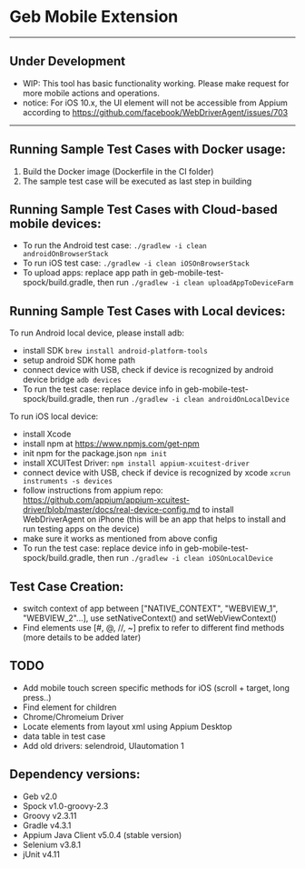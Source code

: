 
# Geb Mobile Extension
---

## Under Development
+ WIP: This tool has basic functionality working. Please make request for more mobile actions and operations.
+ notice: For iOS 10.x, the UI element will not be accessible from Appium according to https://github.com/facebook/WebDriverAgent/issues/703
---

## Running Sample Test Cases with Docker usage:
1. Build the Docker image (Dockerfile in the CI folder)
2. The sample test case will be executed as last step in building



## Running Sample Test Cases with Cloud-based mobile devices:
+ To run the Android test case: `./gradlew -i clean androidOnBrowserStack`
+ To run iOS test case: `./gradlew -i clean iOSOnBrowserStack`
+ To upload apps: replace app path in geb-mobile-test-spock/build.gradle, then run `./gradlew -i clean uploadAppToDeviceFarm`


## Running Sample Test Cases with Local devices:

To run Android local device, please install adb:
+ install SDK `brew install android-platform-tools`
+ setup android SDK home path
+ connect device with USB, check if device is recognized by android device bridge `adb devices`
+ To run the test case: replace device info in geb-mobile-test-spock/build.gradle, then run `./gradlew -i clean androidOnLocalDevice`

To run iOS local device:
+ install Xcode
+ install npm at https://www.npmjs.com/get-npm
+ init npm for the package.json `npm init`
+ install XCUITest Driver: `npm install appium-xcuitest-driver`
+ connect device with USB, check if device is recognized by xcode `xcrun instruments -s devices`
+ follow instructions from appium repo: https://github.com/appium/appium-xcuitest-driver/blob/master/docs/real-device-config.md to install WebDriverAgent on iPhone (this will be an app that helps to install and run testing apps on the device)
+ make sure it works as mentioned from above config
+ To run the test case: replace device info in geb-mobile-test-spock/build.gradle, then run `./gradlew -i clean iOSOnLocalDevice`


## Test Case Creation:
+ switch context of app between ["NATIVE_CONTEXT", "WEBVIEW_1", "WEBVIEW_2"...], use setNativeContext() and setWebViewContext()
+ Find elements use [#, @, //, ~] prefix to refer to different find methods (more details to be added later)


## TODO
+ Add mobile touch screen specific methods for iOS (scroll + target, long press..)
+ Find element for children
+ Chrome/Chromeium Driver
+ Locate elements from layout xml using Appium Desktop
+ data table in test case
+ Add old drivers: selendroid, UIautomation 1


## Dependency versions:
+ Geb v2.0
+ Spock v1.0-groovy-2.3
+ Groovy v2.3.11
+ Gradle v4.3.1
+ Appium Java Client v5.0.4 (stable version)
+ Selenium v3.8.1
+ jUnit v4.11
